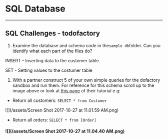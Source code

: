 # SQL Database

---

## SQL Challenges - todofactory

1. Examine the database and schema code in the`sample db`folder. Can you identify what each part of the files do?

INSERT - Inserting data to the customer table.

SET - Setting values to the costumer table







1. With a partner construct 5 of your own simple queries for the dofactory sandbox and run them. For reference for this schema scroll up to the image above or look at
   [this page](http://www.dofactory.com/sql/tutorial)
   of their tutorial e.g:

* Return all customers:
  `SELECT * from Customer`

![](/assets/Screen Shot 2017-10-27 at 11.01.59 AM.png)

* Return all orders:
  `SELECT * from [Order]`

#### ![](/assets/Screen Shot 2017-10-27 at 11.04.40 AM.png)





